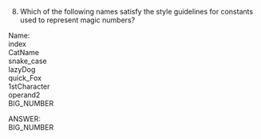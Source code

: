 8. Which of the following names satisfy the style guidelines for constants used to represent magic numbers?

Name:  
index  
CatName  
snake_case  
lazyDog  
quick_Fox  
1stCharacter  
operand2  
BIG_NUMBER

ANSWER:  
BIG_NUMBER
